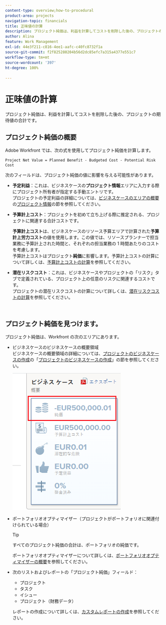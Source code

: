 ```yaml
---
content-type: overview;how-to-procedural
product-area: projects
navigation-topic: financials
title: 正味値の計算
description: プロジェクト純価は、利益を計算してコストを削除した後の、プロジェクトの期待値の合計です。
author: Alina
feature: Work Management
exl-id: 44e3f211-c816-4ee1-aafc-c40fc8732f1a
source-git-commit: f2f825280204b56d2dc85efc7a315a4377e551c7
workflow-type: tm+mt
source-wordcount: '397'
ht-degree: 100%

---
```


# 正味値の計算

プロジェクト純価は、利益を計算してコストを削除した後の、プロジェクトの期待値の合計です。 

## プロジェクト純価の概要

Adobe Workfront では、次の式を使用してプロジェクト純価を計算します。

```
Project Net Value = Planned Benefit - Budgeted Cost - Potential Risk Cost
```

次のフィールドは、プロジェクト純価の値に影響を与える可能性があります。

* **予定利益**：これは、ビジネスケースの&#x200B;**プロジェクト情報**&#x200B;エリアに入力する際にプロジェクト所有者が指定する手動エントリです。\
  プロジェクトの予定利益の詳細については、[ビジネスケースのエリアの概要](../../../manage-work/projects/define-a-business-case/areas-of-business-case.md)の[プロジェクト情報](../../../manage-work/projects/define-a-business-case/areas-of-business-case.md#project-info)の節を参照してください。

* **予算計上コスト**：プロジェクトを初めて立ち上げる際に推定される、プロジェクトに関連する合計コストです。

  **予算計上コスト**&#x200B;は、ビジネスケースのリソース予算エリアで計算された&#x200B;**予算計上労力コスト**&#x200B;の値を使用します。この値では、リソースプランナーで担当業務に予算計上された時間と、それぞれの担当業務の 1 時間あたりのコストを考慮します。\
  予算計上コストはプロジェクト&#x200B;**純価**&#x200B;に影響します。予算計上コストの計算について詳しくは、[予算計上コストの計算](../../../manage-work/projects/project-finances/budgeted-cost.md)を参照してください。

* **潜在リスクコスト**：これは、ビジネスケースやプロジェクトの「リスク」タブで定義されている、プロジェクト上の任意のリスクに関連するコストです。\
  プロジェクトの潜在リスクコストの計算について詳しくは、[潜在リスクコストの計算](../../../manage-work/projects/project-finances/potential-risk-cost.md)を参照してください。

   

## プロジェクト純価を見つけます。

プロジェクト純価は、Workfront の次のエリアにあります。

* ビジネスケースのビジネスケースの概要領域 \
  ビジネスケースの概要領域の詳細については、[プロジェクトのビジネスケースの作成](../../../manage-work/projects/define-a-business-case/create-business-case.md)の「[プロジェクトのビジネスケースの作成](../../../manage-work/projects/define-a-business-case/create-business-case.md)」の節を参照してください。

  ![](assets/net-value-on-business-case-summary-highlighted-350x444.png)

* ポートフォリオオプティマイザー（プロジェクトがポートフォリオに関連付けられている場合）

  >[!TIP]
  >
  >すべてのプロジェクト純価の合計は、ポートフォリオの純価です。

  ポートフォリオオプティマイザーについて詳しくは、[ポートフォリオオプティマイザーの概要](../../../manage-work/portfolios/portfolio-optimizer/portfolio-optimizer-overview.md)を参照してください。

* 次のリストおよびレポートの「プロジェクト純価」フィールド：

   * プロジェクト
   * タスク
   * イシュー
   * プロジェクト（財務データ）

  レポートの作成について詳しくは、[カスタムレポートの作成](../../../reports-and-dashboards/reports/creating-and-managing-reports/create-custom-report.md)を参照してください。
